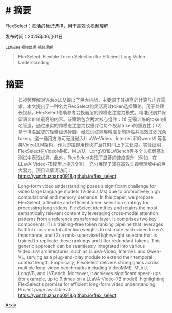 # # 摘要  
FlexSelect：灵活的标记选择，用于高效长视频理解

发布时间：2025年06月01日

`LLM应用` `视频处理` `视频理解`

> FlexSelect: Flexible Token Selection for Efficient Long Video Understanding

# 摘要

> 长视频理解对VideoLLM提出了巨大挑战，主要源于其极高的计算与内存需求。本文提出了一种名为FlexSelect的灵活高效token选择策略，用于处理长视频。FlexSelect借助参考变换器层的跨模态注意力模式，精准识别并保留语义价值最高的内容。该策略包含两大核心组件：(1) 无需训练的token排名管道，通过忠实的跨模态注意力权重评估每个视频token的重要性；(2) 基于排名监督的轻量级选择器，经过训练能够精准复制排名并高效过滤冗余token。这一通用方法可无缝融入LLaVA-Video、InternVL和Qwen-VL等各类VideoLLM架构，作为即插即用模块扩展其时间上下文长度。实验证明，FlexSelect在VideoMME、MLVU、LongVB和LVBench等多个长视频基准测试中表现优异。此外，FlexSelect实现了显著的速度提升（例如，在LLaVA-Video-7B模型上提升9倍），充分展现了其在高效长视频理解中的巨大潜力。项目详情请访问：https://yunzhuzhang0918.github.io/flex_select

> Long-form video understanding poses a significant challenge for video large language models (VideoLLMs) due to prohibitively high computational and memory demands. In this paper, we propose FlexSelect, a flexible and efficient token selection strategy for processing long videos. FlexSelect identifies and retains the most semantically relevant content by leveraging cross-modal attention patterns from a reference transformer layer. It comprises two key components: (1) a training-free token ranking pipeline that leverages faithful cross-modal attention weights to estimate each video token's importance, and (2) a rank-supervised lightweight selector that is trained to replicate these rankings and filter redundant tokens. This generic approach can be seamlessly integrated into various VideoLLM architectures, such as LLaVA-Video, InternVL and Qwen-VL, serving as a plug-and-play module to extend their temporal context length. Empirically, FlexSelect delivers strong gains across multiple long-video benchmarks including VideoMME, MLVU, LongVB, and LVBench. Moreover, it achieves significant speed-ups (for example, up to 9 times on a LLaVA-Video-7B model), highlighting FlexSelect's promise for efficient long-form video understanding. Project page available at: https://yunzhuzhang0918.github.io/flex_select

[Arxiv](https://arxiv.org/abs/2506.00993)